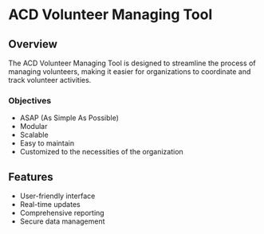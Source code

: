 # ACD Volunteer Managing Tool

## Overview
The ACD Volunteer Managing Tool is designed to streamline the process of managing volunteers, making it easier for organizations to coordinate and track volunteer activities.

### Objectives
- ASAP (As Simple As Possible)
- Modular
- Scalable
- Easy to maintain
- Customized to the necessities of the organization

## Features
- User-friendly interface
- Real-time updates
- Comprehensive reporting
- Secure data management